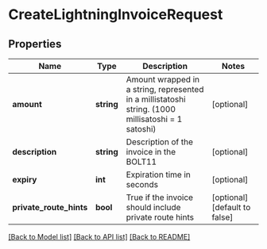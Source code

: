 # CreateLightningInvoiceRequest

## Properties
Name | Type | Description | Notes
------------ | ------------- | ------------- | -------------
**amount** | **string** | Amount wrapped in a string, represented in a millistatoshi string. (1000 millisatoshi &#x3D; 1 satoshi) | [optional] 
**description** | **string** | Description of the invoice in the BOLT11 | [optional] 
**expiry** | **int** | Expiration time in seconds | [optional] 
**private_route_hints** | **bool** | True if the invoice should include private route hints | [optional] [default to false]

[[Back to Model list]](../../README.md#documentation-for-models) [[Back to API list]](../../README.md#documentation-for-api-endpoints) [[Back to README]](../../README.md)


